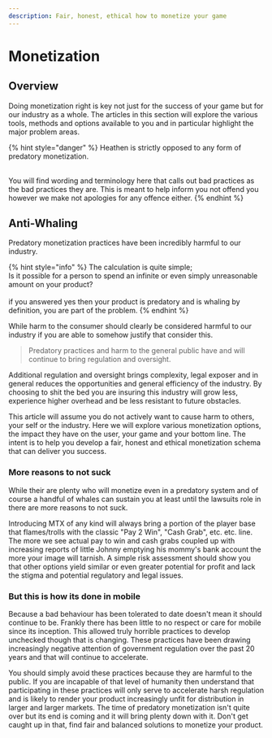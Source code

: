 ```yaml
---
description: Fair, honest, ethical how to monetize your game
---
```


# Monetization

## Overview

Doing monetization right is key not just for the success of your game but for our industry as a whole. The articles in this section will explore the various tools, methods and options available to you and in particular highlight the major problem areas.

{% hint style="danger" %}
Heathen is strictly opposed to any form of predatory monetization.

\
You will find wording and terminology here that calls out bad practices as the bad practices they are. This is meant to help inform you not offend you however we make not apologies for any offence either.
{% endhint %}

## Anti-Whaling

Predatory monetization practices have been incredibly harmful to our industry.&#x20;

{% hint style="info" %}
The calculation is quite simple;\
Is it possible for a person to spend an infinite or even simply unreasonable amount on your product?\
\
if you answered yes then your product is predatory and is whaling by definition, you are part of the problem.
{% endhint %}

While harm to the consumer should clearly be considered harmful to our industry if you are able to somehow justify that consider this.&#x20;

> Predatory practices and harm to the general public have and will continue to bring regulation and oversight.

Additional regulation and oversight brings complexity, legal exposer and in general reduces the opportunities and general efficiency of the industry. By choosing to shit the bed you are insuring this industry will grow less, experience higher overhead and be less resistant to future obstacles.

This article will assume you do not actively want to cause harm to others, your self or the industry. Here we will explore various monetization options, the impact they have on the user, your game and your bottom line. The intent is to help you develop a fair, honest and ethical monetization schema that can deliver you success.

### More reasons to not suck

While their are plenty who will monetize even in a predatory system and of course a handful of whales can sustain you at least until the lawsuits role in there are more reasons to not suck.

Introducing MTX of any kind will always bring a portion of the player base that flames/trolls with the classic "Pay 2 Win", "Cash Grab", etc. etc. line. The more we see actual pay to win and cash grabs coupled up with increasing reports of little Johnny emptying his mommy's bank account the more your image will tarnish. A simple risk assessment should show you that other options yield similar or even greater potential for profit and lack the stigma and potential regulatory and legal issues.

### But this is how its done in mobile

Because a bad behaviour has been tolerated to date doesn't mean it should continue to be. Frankly there has been little to no respect or care for mobile since its inception. This allowed truly horrible practices to develop unchecked though that is changing. These practices have been drawing increasingly negative attention of government regulation over the past 20 years and that will continue to accelerate.&#x20;

You should simply avoid these practices because they are harmful to the public. If you are incapable of that level of humanity then understand that participating in these practices will only serve to accelerate harsh regulation and is likely to render your product increasingly unfit for distribution in larger and larger markets. The time of predatory monetization isn't quite over but its end is coming and it will bring plenty down with it. Don't get caught up in that, find fair and balanced solutions to monetize your product.
